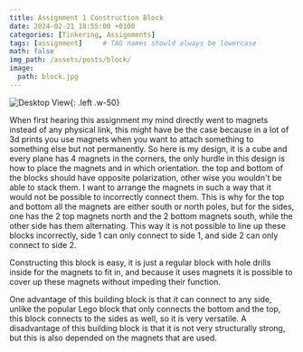 ```yaml
---
title: Assignment 1 Construction Block 
date: 2024-02-21 18:55:00 +0100
categories: [Tinkering, Assignments]
tags: [assignment]     # TAG names should always be lowercase
math: false
img_path: /assets/posts/block/
image:
  path: block.jpg
---
```


![Desktop View](magnets.jpg){: .left .w-50}

When first hearing this assignment my mind directly went to magnets instead of any physical link, 
this might have be the case because in a lot of 3d prints you use magnets when you want to attach something to something else but not permanently. 
So here is my design, it is a cube and every plane has 4 magnets in the corners, 
the only hurdle in this design is how to place the magnets and in which orientation.
the top and bottom of the blocks should have opposite polarization,
other wise you wouldn't be able to stack them.
I want to arrange the magnets in such a way that it would not be possible to incorrectly connect them.
This is why for the top and bottom all the magnets are either south or north poles,
but for the sides, one has the 2 top magnets north and the 2 bottom magnets south, while the other side has them alternating.
This way it is not possible to line up these blocks incorrectly, side 1 can only connect to side 1, and side 2 can only connect to side 2.

Constructing this block is easy, it is just a regular block with hole drills inside for the magnets to fit in, 
and because it uses magnets it is possible to cover up these magnets without impeding their function.

One advantage of this building block is that it can connect to any side, unlike the popular Lego block that only connects the bottom and the top, this block connects to the sides as well, so it is very versatile.
A disadvantage of this building block is that it is not very structurally strong, but this is also depended on the magnets that are used.